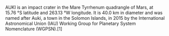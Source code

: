 AUKI is an impact crater in the Mare Tyrrhenum quadrangle of Mars, at 15.76 °S latitude and 263.13 °W longitude. It is 40.0 km in diameter and was named after Auki, a town in the Solomon Islands, in 2015 by the International Astronomical Union (IAU) Working Group for Planetary System Nomenclature (WGPSN).[1]
